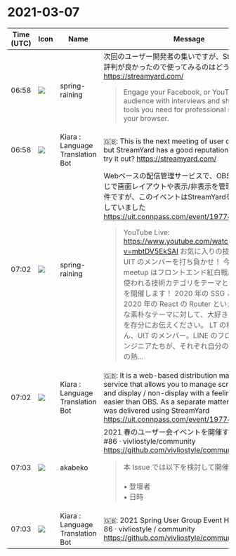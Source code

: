 # 2021-03-07

|Time (UTC)|Icon|Name|Message|
|---|---|---|---|
|06:58|![](https://secure.gravatar.com/avatar/1ac180f0868137292905c311b5fff781.jpg?s=72&d=https%3A%2F%2Fa.slack-edge.com%2Fdf10d%2Fimg%2Favatars%2Fava_0021-72.png)|spring-raining|次回のユーザー開発者の集いですが、StreamYardの評判が良かったので使ってみるのはどうでしょうか？ <https://streamyard.com/><br><blockquote>Engage your Facebook, or YouTube, Live audience with interviews and shows; all the tools you need for professional shows right in your browser.</blockquote>|
|06:58|![](https://avatars.slack-edge.com/2021-03-01/1807880975282_5c8ad89e782096649baa_72.png)|Kiara : Language Translation Bot|🇬🇧: This is the next meeting of user developers, but StreamYard has a good reputation, so why not try it out? <https://streamyard.com/>|
|07:02|![](https://secure.gravatar.com/avatar/1ac180f0868137292905c311b5fff781.jpg?s=72&d=https%3A%2F%2Fa.slack-edge.com%2Fdf10d%2Fimg%2Favatars%2Fava_0021-72.png)|spring-raining|Webベースの配信管理サービスで、OBSより手軽な感じで画面レイアウトや表示/非表示を管理できます。別件ですが、このイベントはStreamYardを使って配信していました <https://uit.connpass.com/event/197740/><br><blockquote>YouTube Live: <https://www.youtube.com/watch?v=mbtDV5EkSAI> お気に入りの技術スタックで UIT のメンバーを打ち負かせ！ 今回の UIT meetup はフロントエンド紅白戦。現場でよく使われる技術カテゴリをテーマとした LT 大会を開催します！ 2020 年の SSG といえば何？2020 年の React の Router といえば何？そんな素朴なテーマに対して、大好きな技術の魅力を存分にお伝えください。 LT の相手はもちろん、UIT のメンバー。LINE のフロントエンドエンジニアたちが、それぞれ自分の好きな技術への熱...</blockquote>|
|07:02|![](https://avatars.slack-edge.com/2021-03-01/1807880975282_5c8ad89e782096649baa_72.png)|Kiara : Language Translation Bot|🇬🇧: It is a web-based distribution management service that allows you to manage screen layout and display / non-display with a feeling that is easier than OBS. As a separate matter, this event was delivered using StreamYard <https://uit.connpass.com/event/197740/>|
|07:03|![](https://avatars.slack-edge.com/2019-05-15/624511073651_25909952cd7a069ceed2_72.png)|akabeko|2021 春のユーザー会イベントを開催する · Issue #86 · vivliostyle/community<br><https://github.com/vivliostyle/community/issues/86><br><blockquote>本 Issue では以下を検討して開催する。<br><br>• 登壇者<br>• 日時</blockquote>|
|07:03|![](https://avatars.slack-edge.com/2021-03-01/1807880975282_5c8ad89e782096649baa_72.png)|Kiara : Language Translation Bot|🇬🇧: 2021 Spring User Group Event Held · Issue # 86 · vivliostyle / community<br><https://github.com/vivliostyle/community/issues/86>|
